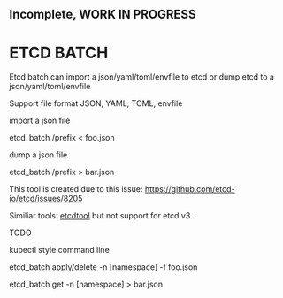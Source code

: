 ## Incomplete, WORK IN PROGRESS

# ETCD BATCH


Etcd batch can import a json/yaml/toml/envfile to etcd or dump etcd to a json/yaml/toml/envfile

Support file format JSON, YAML, TOML, envfile

import a json file

etcd_batch /prefix < foo.json

dump a json file

etcd_batch /prefix > bar.json


This tool is created due to this issue: https://github.com/etcd-io/etcd/issues/8205

Similiar tools: [etcdtool](https://github.com/mickep76/etcdtool)   but not support for etcd v3.

TODO

kubectl style command line

etcd_batch apply/delete -n [namespace] -f foo.json

etcd_batch get -n [namespace] > bar.json

